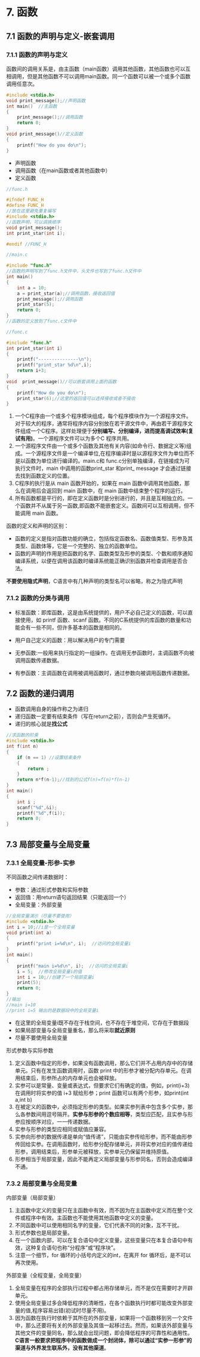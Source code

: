# 7. 函数

## 7.1 函数的声明与定义-嵌套调用

### 7.1.1 函数的声明与定义

函数间的调用关系是，由主函数（main函数）调用其他函数，其他函数也可以互相调用，但是其他函数不可以调用main函数。同一个函数可以被一个或多个函数调用任意次。

~~~c
#include <stdio.h>  
void print_message();//声明函数  
int main()  //主函数
{  
    print_message();//调用函数  
    return 0;  
}  
void print_message()//定义函数  
{  
    printf("How do you do\n");  
}
~~~

* 声明函数
* 调用函数（在main函数或者其他函数中）
* 定义函数

~~~c
//func.h

#ifndef FUNC_H  
#define FUNC_H  
//放在这里避免重复编写  
#include <stdio.h>  
//函数声明，可以调换顺序  
void print_message();  
int print_star(int i);  

#endif //FUNC_H
~~~

~~~c
//main.c

#include "func.h"  
//函数的声明写到了func.h文件中，头文件也写到了func.h文件中 
int main()  
{  
    int a = 10;  
    a = print_star(a);//调用函数，接收返回值  
    print_message();//调用函数  
    print_star(5);  
    return 0;  
}  
//函数的定义放到了func.c文件中
~~~

~~~c
//func.c

#include "func.h"  
int print_star(int i)  
{  
    printf("---------------\n");  
    printf("print_star %d\n",i);  
    return i+3;  
}  
void  print_message()//可以嵌套调用上面的函数  
{  
    printf("How do you do\n");  
    print_star(6);//这里的返回值可以选择接收或者不接收  
}
~~~

1. 一个C程序由一个或多个程序模块组成，每个程序模块作为一个源程序文件。对于较大的程序，通常将程序内容分别放在若干源文件中，再由若干源程序文件组成一个C程序。这样处理便于**分别编写、分别编译，进而提高调试效率(复试有用)**。一个源程序文件可以为多个C 程序共用。
2. 一个源程序文件由一个或多个函数及其他有关内容(如命令行、数据定义等)组成。一个源程序文件是一个编译单位,在程序编译时是以源程序文件为单位而不是以函数为单位进行编译的。main.c和 func.c分别单独编译，在链接成为可执行文件时，main 中调用的函数print_star 和print_ message 才会通过链接去找到函数定义的位置。
3. C程序的执行是从 main 函数开始的，如果在 main 函数中调用其他函数，那么在调用后会返回到 main 函数中，在 main 函数中结束整个程序的运行。
4. 所有函数都是平行的，即在定义函数时是分别进行的，并且是互相独立的。一个函数并不从属于另一函数,即函数不能嵌套定义。函数间可以互相调用，但不能调用 main 函数。

函数的定义和声明的区别：

* 函数的定义是指对函数功能的确立，包括指定函数名、函数值类型、形参及其类型、函数体等，它是一个完整的、独立的函数单位。
* 函数的声明的作用是把函数的名字、函数类型及形参的类型、个数和顺序通知编译系统，以便在调用该函数时编译系统能正确识别函数并检查调用是否合法。

**不要使用隐式声明**，C语言中有几种声明的类型名可以省略，称之为隐式声明

### 7.1.2 函数的分类与调用

* 标准函数：即库函数，这是由系统提供的，用户不必自己定义的函数，可以直接使用，如 printf 函数、scanf 函数。不同的C系统提供的库函数的数量和功能会有一些不同，但许多基本的函数是相同的。
* 用户自己定义的函数：用以解决用户的专门需要

* 无参函数:一般用来执行指定的一组操作。在调用无参函数时，主调函数不向被调用函数传递数据。
* 有参函数：主调函数在调用被调用函数时，通过参数向被调用函数传递数据。


## 7.2 函数的递归调用

* 函数调用自身的操作称之为递归
* 递归函数一定要有结束条件（写在return之前），否则会产生死循环。
* 递归的核心就是**找公式**

~~~c
//求函数的阶乘
#include <stdio.h>  
int f(int n)  
{  
    if (n == 1) //设置结束条件
    {  
        return ;  
    }  
    return n*f(n-1);//找到的公式f(n)=f(n)*f(n-1)
}  
int main()  
{  
    int i ;  
    scanf("%d",&i);  
    printf("%d",f(i));  
    return 0;
}
~~~




## 7.3 局部变量与全局变量

### 7.3.1 全局变量-形参-实参

不同函数之间传递数据时：

* 参数：通过形式参数和实际参数
* 返回值：用return语句返回结果（只能返回一个）
* 全局变量：外部变量

~~~c
//全局变量演示（尽量不要使用）
#include <stdio.h>  
int i = 10;//i是一个全局变量  
void print(int a)  
{  
    printf("print i=%d\n", i);  //访问的全局变量i
}  
int main()  
{  
    printf("main i=%d\n", i);  //访问的全局变量i
    i = 5;  //修改全局变量i的值
    int i = 10;//创建了一个局部变量i
    print(5);  
    return 0;  
}
//输出
//main i=10
//print i=5 输出的是数据段中的全局变量i
~~~

* 在这里的全局变量i既不存在于栈空间，也不存在于堆空间，它存在于数据段
* 如果局部变量与全局变量重名，那么将采取**就近原则**
* 尽量不要使用全局变量

形式参数与实际参数

1. 定义函数中指定的形参，如果没有函数调用，那么它们并不占用内存中的存储单元。只有在发生函数调用时，函数 print 中的形参才被分配内存单元。在调用结束后，形参所占的内存单元也会被释放。
2. 实参可以是常量、变量或表达式，但要求它们有确定的值，例如，print(i+3)在调用时将实参的值 i+3 赋给形参；print 函数可以有两个形参，如print(int a,int b)
3. 在被定义的函数中，必须指定形参的类型。如果实参列表中包含多个实参，那么各参数间用逗号隔开。**实参与形参的个数应相等**，类型应匹配，且实参与形参应按顺序对应，一一传递数据。
4. 实参与形参的类型应相同或赋值应兼容。
5. 实参向形参的数据传递是单向“值传递”，只能由实参传给形参，而不能由形参传回给实参。在调用函数时，给形参分配存储单元，并将实参对应的值传递给形参，调用结束后，形参单元被释放，实参单元仍保留并维持原值。
6. 形参相当于局部变量，因此不能再定义局部变量与形参同名，否则会造成编译不通。

### 7.3.2 局部变量与全局变量

内部变量（局部变量）

1. 主函数中定义的变量只在主函数中有效，而不因为在主函数中定义而在整个文件或程序中有效。主函数也不能使用其他函数中定义的变量。
2. 不同函数中可以使用相同名字的变量，它们代表不同的对象，互不干扰。
3. 形式参数也是局部变量。
4. 在一个函数内部，可以在复合语句中定义变量，这些变量只在本复合语句中有效，这种复合语句也称“分程序”或“程序块”。
5. 注意一个细节，for 循环的小括号内定义的int，在离开 for 循环后，是不可以再次使用。

外部变量（全程变量，全局变量）

1. 全局变量在程序的全部执行过程中都占用存储单元，而不是仅在需要时才开辟单元。
2. 使用全局变量过多会降低程序的清晰性，在各个函数执行时都可能改变外部变量的值,程序容易出错(初试时尽量不用)。
3. 因为函数在执行时依赖于其所在的外部变量，如果将一个函数移到另一个文件中，那么还要将有关的外部变量及其值一起移过去。然而，如果该外部变量与其他文件的变量同名，那么就会出现问题，即会降低程序的可靠性和通用性。**C语言一般要求把程序中的函数做成一个封闭体，除可以通过“实参一形参”的渠道与外界发生联系外，没有其他渠道**。